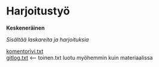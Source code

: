 <h1> Harjoitustyö </h1>

**Keskeneräinen**

*Sisältää laskareita ja harjoituksia*

[komentorivi.txt](https://github.com/iPegii/ot-harjoitustyo/blob/master/laskarit/viikko1/komentorivi.txt)  
[gitlog.txt](https://github.com/iPegii/ot-harjoitustyo/blob/master/laskarit/viikko1/gitlog.txt)
<-- toinen.txt luotu myöhemmin kuin materiaalissa
